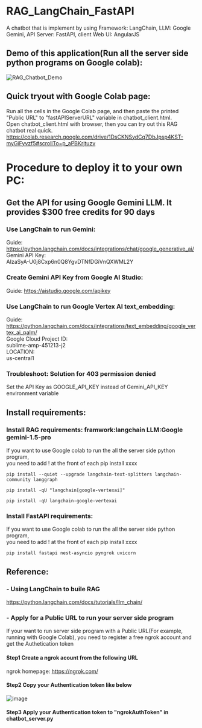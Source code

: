 # RAG_LangChain_FastAPI
A chatbot that is implement by using Framework: LangChain, LLM: Google Gemini, API Server: FastAPI, 
client Web UI: AngularJS


## Demo of this application(Run all the server side python programs on Google colab):
![RAG_Chatbot_Demo](https://github.com/user-attachments/assets/eae36727-babc-4839-b908-5b54676bd566)


## Quick tryout with Google Colab page:
Run all the cells in the Google Colab page, and then paste the printed "Public URL" to "fastAPIServerURL" variable in chatbot_client.html. \
Open chatbot_client.html with browser, then you can try out this RAG chatbot real quick.  
https://colab.research.google.com/drive/1DsCKNSydCq7DbJpsp4KST-myGiFyvzf5#scrollTo=p_aPBKrjtuzv





# Procedure to deploy it to your own PC:
## Get the API for using Google Gemini LLM. It provides $300 free credits for 90 days
### Use LangChain to run Gemini: 
Guide: https://python.langchain.com/docs/integrations/chat/google_generative_ai/  \
Gemini API Key: \
AIzaSyA-U0j8Cxp6n0Q8YgvDTNfDGiVnQXWML2Y

### Create Gemini API Key from Google AI Studio:
Guide: https://aistudio.google.com/apikey



### Use LangChain to run Google Vertex AI text_embedding:
Guide: https://python.langchain.com/docs/integrations/text_embedding/google_vertex_ai_palm/ \
Google Cloud Project ID: \
sublime-amp-451213-j2 \
LOCATION: \
us-central1 


### Troubleshoot: Solution for 403 permission denied
Set the API Key as GOOGLE_API_KEY instead of Gemini_API_KEY environment variable



## Install requirements:
### Install RAG requirements: framwork:langchain LLM:Google gemini-1.5-pro
If you want to use Google colab to run the all the server side python program, \
you need to add ! at the front of each pip install xxxx
```
pip install --quiet --upgrade langchain-text-splitters langchain-community langgraph

pip install -qU "langchain[google-vertexai]"

pip install -qU langchain-google-vertexai
```

### Install FastAPI requirements:
If you want to use Google colab to run the all the server side python program, \
you need to add ! at the front of each pip install xxxx
```
pip install fastapi nest-asyncio pyngrok uvicorn
```

## Reference:
### - Using LangChain to buile RAG
https://python.langchain.com/docs/tutorials/llm_chain/

### - Apply for a Public URL to run your server side program
If your want to run server side program with a Public URL(For example, running with Google Colab), you need to register a free ngrok account and get the Authetication token
#### Step1 Create a ngrok acount from the following URL
ngrok homepage: https://ngrok.com/
#### Step2 Copy your Authentication token like below
![image](https://github.com/user-attachments/assets/e5897ed9-d4dc-4f3a-954b-b019de86ff17)
#### Step3 Apply your Authentication token to "ngrokAuthToken" in chatbot_server.py



